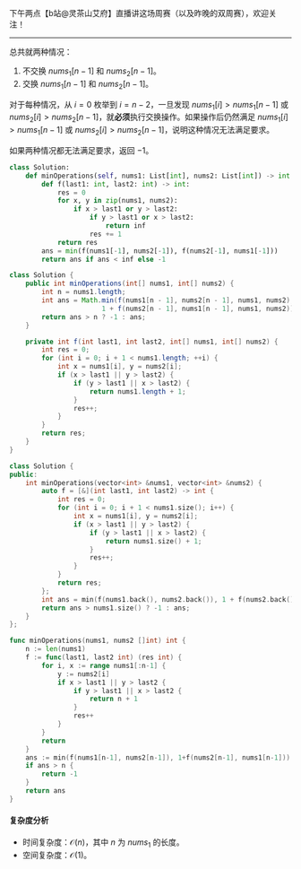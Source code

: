 下午两点【b站@灵茶山艾府】直播讲这场周赛（以及昨晚的双周赛），欢迎关注！

---

总共就两种情况：

1. 不交换 $\textit{nums}_1[n-1]$ 和 $\textit{nums}_2[n-1]$。
2. 交换 $\textit{nums}_1[n-1]$ 和 $\textit{nums}_2[n-1]$。

对于每种情况，从 $i=0$ 枚举到 $i=n-2$，一旦发现 $\textit{nums}_1[i] > \textit{nums}_1[n-1]$ 或 $\textit{nums}_2[i] > \textit{nums}_2[n-1]$，就**必须**执行交换操作。如果操作后仍然满足 $\textit{nums}_1[i] > \textit{nums}_1[n-1]$ 或 $\textit{nums}_2[i] > \textit{nums}_2[n-1]$，说明这种情况无法满足要求。

如果两种情况都无法满足要求，返回 $-1$。

```py [sol-Python3]
class Solution:
    def minOperations(self, nums1: List[int], nums2: List[int]) -> int:
        def f(last1: int, last2: int) -> int:
            res = 0
            for x, y in zip(nums1, nums2):
                if x > last1 or y > last2:
                    if y > last1 or x > last2:
                        return inf
                    res += 1
            return res
        ans = min(f(nums1[-1], nums2[-1]), f(nums2[-1], nums1[-1]))
        return ans if ans < inf else -1
```

```java [sol-Java]
class Solution {
    public int minOperations(int[] nums1, int[] nums2) {
        int n = nums1.length;
        int ans = Math.min(f(nums1[n - 1], nums2[n - 1], nums1, nums2),
                       1 + f(nums2[n - 1], nums1[n - 1], nums1, nums2));
        return ans > n ? -1 : ans;
    }

    private int f(int last1, int last2, int[] nums1, int[] nums2) {
        int res = 0;
        for (int i = 0; i + 1 < nums1.length; ++i) {
            int x = nums1[i], y = nums2[i];
            if (x > last1 || y > last2) {
                if (y > last1 || x > last2) {
                    return nums1.length + 1;
                }
                res++;
            }
        }
        return res;
    }
}
```

```cpp [sol-C++]
class Solution {
public:
    int minOperations(vector<int> &nums1, vector<int> &nums2) {
        auto f = [&](int last1, int last2) -> int {
            int res = 0;
            for (int i = 0; i + 1 < nums1.size(); i++) {
                int x = nums1[i], y = nums2[i];
                if (x > last1 || y > last2) {
                    if (y > last1 || x > last2) {
                        return nums1.size() + 1;
                    }
                    res++;
                }
            }
            return res;
        };
        int ans = min(f(nums1.back(), nums2.back()), 1 + f(nums2.back(), nums1.back()));
        return ans > nums1.size() ? -1 : ans;
    }
};
```

```go [sol-Go]
func minOperations(nums1, nums2 []int) int {
	n := len(nums1)
	f := func(last1, last2 int) (res int) {
		for i, x := range nums1[:n-1] {
			y := nums2[i]
			if x > last1 || y > last2 {
				if y > last1 || x > last2 {
					return n + 1
				}
				res++
			}
		}
		return
	}
	ans := min(f(nums1[n-1], nums2[n-1]), 1+f(nums2[n-1], nums1[n-1]))
	if ans > n {
		return -1
	}
	return ans
}
```

#### 复杂度分析

- 时间复杂度：$\mathcal{O}(n)$，其中 $n$ 为 $\textit{nums}_1$ 的长度。
- 空间复杂度：$\mathcal{O}(1)$。
